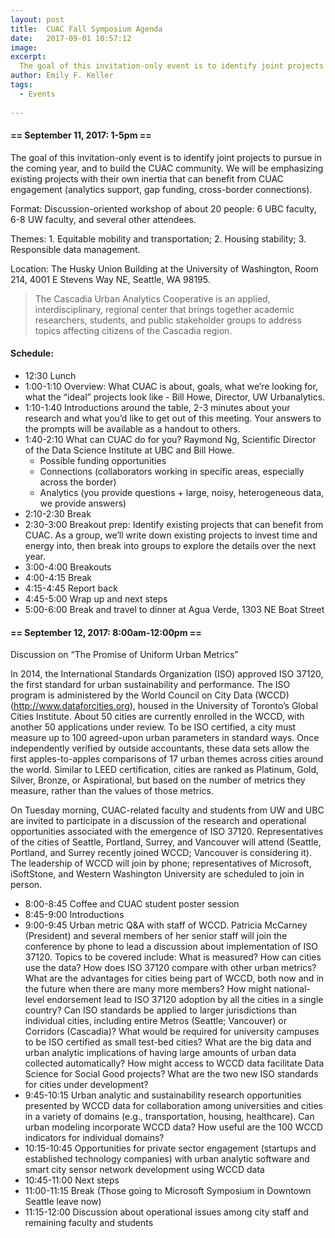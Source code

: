 ```yaml
---
layout: post
title:  CUAC Fall Symposium Agenda
date:   2017-09-01 10:57:12
image:
excerpt:
  The goal of this invitation-only event is to identify joint projects to pursue in the coming year, and to build the CUAC community.  We will be emphasizing existing projects with their own inertia that can benefit from CUAC engagement (analytics support, gap funding, cross-border connections).
author: Emily F. Keller
tags:
  - Events
  
---
```


#### == September 11, 2017: 1-5pm ==

The goal of this invitation-only event is to identify joint projects to pursue in the coming year, and to build the CUAC community.  We will be emphasizing existing projects with their own inertia that can benefit from CUAC engagement (analytics support, gap funding, cross-border connections).

Format: Discussion-oriented workshop of about 20 people: 6 UBC faculty, 6-8 UW faculty, and several other attendees.

Themes: 1. Equitable mobility and transportation; 2. Housing stability; 3. Responsible data management.

Location: The Husky Union Building at the University of Washington, Room 214, 4001 E Stevens Way NE, Seattle, WA 98195.

> The Cascadia Urban Analytics Cooperative is an applied, interdisciplinary, regional center that brings together academic researchers, students, and public stakeholder groups to address topics affecting citizens of the Cascadia region.

#### Schedule:

* 12:30 Lunch
* 1:00-1:10 Overview: What CUAC is about, goals, what we’re looking for, what the “ideal” projects look like - Bill Howe, Director, UW Urbanalytics.
* 1:10-1:40 Introductions around the table, 2-3 minutes about your research and what you’d like to get out of this meeting. Your answers to the prompts will be available as a handout to others.
* 1:40-2:10 What can CUAC do for you? Raymond Ng, Scientific Director of the Data Science Institute at UBC and Bill Howe.
	* Possible funding opportunities
	* Connections (collaborators working in specific areas, especially across the border)
	* Analytics (you provide questions + large, noisy, heterogeneous data, we provide answers)
* 2:10-2:30 Break
* 2:30-3:00 Breakout prep: Identify existing projects that can benefit from CUAC. As a group, we’ll write down existing projects to invest time and energy into, then break into groups to explore the details over the next year.
* 3:00-4:00 Breakouts
* 4:00-4:15 Break
* 4:15-4:45 Report back
* 4:45-5:00 Wrap up and next steps
* 5:00-6:00 Break and travel to dinner at Agua Verde, 1303 NE Boat Street

#### == September 12, 2017: 8:00am-12:00pm ==

Discussion on “The Promise of Uniform Urban Metrics”

In 2014, the International Standards Organization (ISO) approved ISO 37120, the first standard for urban sustainability and performance. The ISO program is administered by the World Council on City Data (WCCD) (http://www.dataforcities.org), housed in the University of Toronto’s Global Cities Institute. About 50 cities are currently enrolled in the WCCD, with another 50 applications under review. To be ISO certified, a city must measure up to 100 agreed-upon urban parameters in standard ways. Once independently verified by outside accountants, these data sets allow the first apples-to-apples comparisons of 17 urban themes across cities around the world. Similar to LEED certification, cities are ranked as Platinum, Gold, Silver, Bronze, or Aspirational, but based on the number of metrics they measure, rather than the values of those metrics.

On Tuesday morning, CUAC-related faculty and students from UW and UBC are invited to participate in a discussion of the research and operational opportunities associated with the emergence of ISO 37120. Representatives of the cities of Seattle, Portland, Surrey, and Vancouver will attend (Seattle, Portland, and Surrey recently joined WCCD; Vancouver is considering it). The leadership of WCCD will join by phone; representatives of Microsoft, iSoftStone, and Western Washington University are scheduled to join in person.

* 8:00-8:45 Coffee and CUAC student poster session
* 8:45-9:00 Introductions
* 9:00-9:45 Urban metric Q&A with staff of WCCD. Patricia McCarney (President) and several members of her senior staff will join the conference by phone to lead a discussion about implementation of ISO 37120. Topics to be covered include: What is measured? How can cities use the data? How does ISO 37120 compare with other urban metrics? What are the advantages for cities being part of WCCD, both now and in the future when there are many more members? How might national-level endorsement lead to ISO 37120 adoption by all the cities in a single country? Can ISO standards be applied to larger jurisdictions than individual cities, including entire Metros (Seattle; Vancouver) or Corridors (Cascadia)? What would be required for university campuses to be ISO certified as small test-bed cities? What are the big data and urban analytic implications of having large amounts of urban data collected automatically? How might access to WCCD data facilitate Data Science for Social Good projects? What are the two new ISO standards for cities under development?
* 9:45-10:15 Urban analytic and sustainability research opportunities presented by WCCD data for collaboration among universities and cities in a variety of domains (e.g., transportation, housing, healthcare). Can urban modeling incorporate WCCD data? How useful are the 100 WCCD indicators for individual domains?
* 10:15-10:45 Opportunities for private sector engagement (startups and established technology companies) with urban analytic software and smart city sensor network development using WCCD data
* 10:45-11:00 Next steps
* 11:00-11:15 Break (Those going to Microsoft Symposium in Downtown Seattle leave now)
* 11:15-12:00 Discussion about operational issues among city staff and remaining faculty and students